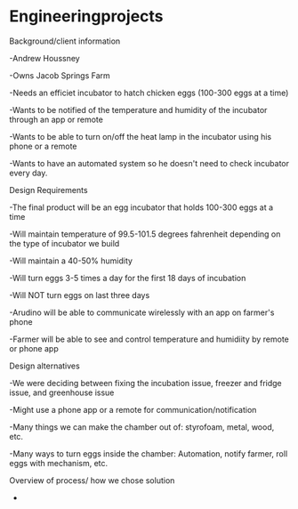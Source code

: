Engineeringprojects
===================
Background/client information
 
 -Andrew Houssney
 
 -Owns Jacob Springs Farm
 
 -Needs an efficiet incubator to hatch chicken eggs (100-300 eggs at a time)
 
 -Wants to be notified of the temperature and humidity of the incubator through an app or remote
 
 -Wants to be able to turn on/off the heat lamp in the incubator using his phone or a remote
 
 -Wants to have an automated system so he doesn't need to check incubator every day.

Design Requirements
 
 -The final product will be an egg incubator that holds 100-300 eggs at a time
 
 -Will maintain temperature of 99.5-101.5 degrees fahrenheit depending on the type of incubator we build
 
 -Will maintain a 40-50% humidity 
 
 -Will turn eggs 3-5 times a day for the first 18 days of incubation
 
 -Will NOT turn eggs on last three days
 
 -Arudino will be able to communicate wirelessly with an app on farmer's phone
 
 -Farmer will be able to see and control temperature and humidiity by remote or phone app

Design alternatives
 
 -We were deciding between fixing the incubation issue, freezer and fridge issue, and greenhouse issue
 
 -Might use a phone app or a remote for communication/notification
 
 -Many things we can make the chamber out of: styrofoam, metal, wood, etc.
 
 -Many ways to turn eggs inside the chamber: Automation, notify farmer, roll eggs with mechanism, etc.
 
 Overview of process/ how we chose solution
 
 -
